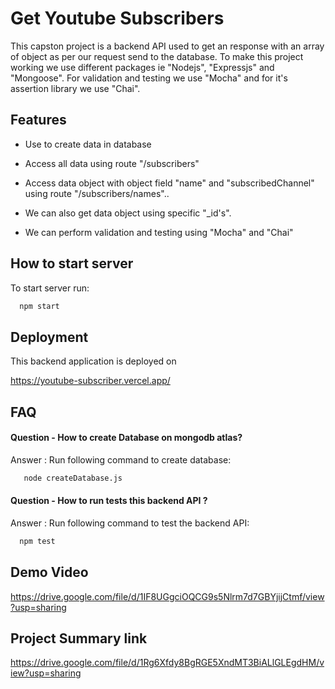 # Get Youtube Subscribers
This capston project is a backend API used to get an response with an array of object as per our request send to the database. To make this project working we use different packages ie "Nodejs", "Expressjs" and "Mongoose". For validation and testing we use "Mocha" and for it's assertion library we use "Chai".
## Features

- Use to create data in database
- Access all data using route "/subscribers" 
- Access data object with object field "name" and "subscribedChannel" using route "/subscribers/names"..

- We can also get data object using specific "_id's".
- We can perform validation and testing using "Mocha" and "Chai"


## How to start server
To start server run:

```bash
  npm start
```
## Deployment
This backend application is deployed on 

https://youtube-subscriber.vercel.app/

## FAQ

#### Question  - How to create Database on mongodb atlas?

Answer : Run following command to create database:

```bash
   node createDatabase.js
``` 

#### Question  - How to run tests this backend API ?

Answer : Run following command to test the backend API:

```bash
  npm test
``` 




## Demo Video

https://drive.google.com/file/d/1IF8UGgciOQCG9s5Nlrm7d7GBYjijCtmf/view?usp=sharing

## Project Summary link

https://drive.google.com/file/d/1Rg6Xfdy8BgRGE5XndMT3BiALlGLEgdHM/view?usp=sharing


